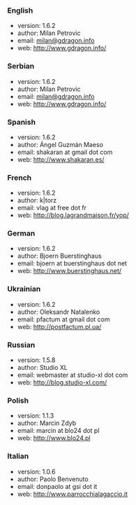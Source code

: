 ### English ###
  * version: 1.6.2
  * author: Milan Petrovic
  * email: milan@gdragon.info
  * web: http://www.gdragon.info/

### Serbian ###
  * version: 1.6.2
  * author: Milan Petrovic
  * email: milan@gdragon.info
  * web: http://www.gdragon.info/

### Spanish ###
  * version: 1.6.2
  * author: Ángel Guzmán Maeso
  * email: shakaran at gmail dot com
  * web: http://www.shakaran.es/

### French ###
  * version: 1.6.2
  * author: k|torz
  * email: vlag at free dot fr
  * web: http://blog.lagrandmaison.fr/yop/

### German ###
  * version: 1.6.2
  * author: Bjoern Buerstinghaus
  * email: bjoern at buerstinghaus dot net
  * web: http://www.buerstinghaus.net/

### Ukrainian ###
  * version: 1.6.2
  * author: Oleksandr Natalenko
  * email: pfactum at gmail dot com
  * web: http://postfactum.pl.ua/

### Russian ###
  * version: 1.5.8
  * author: Studio XL
  * email: webmaster at studio-xl dot com
  * web: http://blog.studio-xl.com/

### Polish ###
  * version: 1.1.3
  * author: Marcin Zdyb
  * email: marcin at blo24 dot pl
  * web: http://www.blo24.pl

### Italian ###
  * version: 1.0.6
  * author: Paolo Benvenuto
  * email: donpaolo at gsi dot it
  * web: http://www.parrocchialagaccio.it